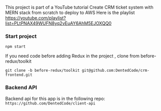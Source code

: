This project is part of a YouTube tutorial Create CRM ticket system with MERN stack from scratch to deploy to AWS
Here is the playlist https://youtube.com/playlist?list=PLtPNAX49WUFN8yq2vEuAY6AhM5EJOXQQ0

### Start project

`npm start`

If you need code before adding Redux in the project , clone from before-redux/toolkit

`git clone -b before-redux/toolkit git@github.com:DentedCode/crm-frontend.git`

### Backend API

Backend api for this app is in the following repo:
`https://github.com/DentedCode/client-api`
